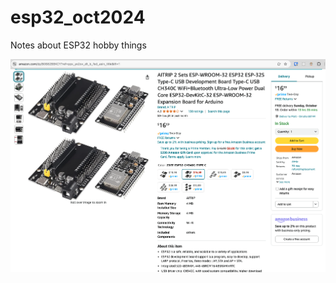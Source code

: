 # esp32_oct2024
Notes about ESP32 hobby things

[![ESP32 Development Board](ESP32_dev.png)](https://www.amazon.com/dp/B0B82BBKCY)

